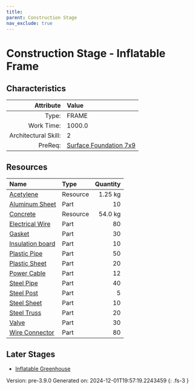 ```yaml
---
title: 
parent: Construction Stage
nav_exclude: true
---
```

# Construction Stage - Inflatable Frame


## Characteristics

| Attribute      | Value |
|--------:|:------|
|Type:|FRAME|
|Work Time:|1000.0|
|Architectural Skill:|2|
|PreReq:|[Surface Foundation 7x9](../construction/surface-foundation-7x9.html)|

## Resources

| Name | Type | Quantity |
|:-----|:-----|-----:|
|[Acetylene](../resource/acetylene.html)|Resource|1.25 kg|
|[Aluminum Sheet](../part/aluminum-sheet.html)|Part|10|
|[Concrete](../resource/concrete.html)|Resource|54.0 kg|
|[Electrical Wire](../part/electrical-wire.html)|Part|80|
|[Gasket](../part/gasket.html)|Part|30|
|[Insulation board](../part/insulation-board.html)|Part|10|
|[Plastic Pipe](../part/plastic-pipe.html)|Part|50|
|[Plastic Sheet](../part/plastic-sheet.html)|Part|20|
|[Power Cable](../part/power-cable.html)|Part|12|
|[Steel Pipe](../part/steel-pipe.html)|Part|40|
|[Steel Post](../part/steel-post.html)|Part|5|
|[Steel Sheet](../part/steel-sheet.html)|Part|10|
|[Steel Truss](../part/steel-truss.html)|Part|20|
|[Valve](../part/valve.html)|Part|30|
|[Wire Connector](../part/wire-connector.html)|Part|80|

## Later Stages
- [Inflatable Greenhouse](../construction/inflatable-greenhouse.html)


Version: pre-3.9.0 Generated on: 2024-12-01T19:57:19.2243459
{: .fs-3 }